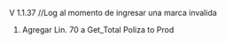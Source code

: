 V 1.1.37  //Log al momento de ingresar una marca invalida

1. Agregar Lin. 70 a Get_Total Poliza to Prod